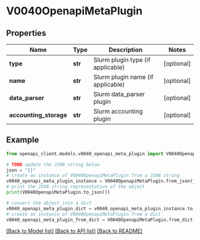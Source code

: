 # V0040OpenapiMetaPlugin


## Properties

Name | Type | Description | Notes
------------ | ------------- | ------------- | -------------
**type** | **str** | Slurm plugin type (if applicable) | [optional] 
**name** | **str** | Slurm plugin name (if applicable) | [optional] 
**data_parser** | **str** | Slurm data_parser plugin | [optional] 
**accounting_storage** | **str** | Slurm accounting plugin | [optional] 

## Example

```python
from openapi_client.models.v0040_openapi_meta_plugin import V0040OpenapiMetaPlugin

# TODO update the JSON string below
json = "{}"
# create an instance of V0040OpenapiMetaPlugin from a JSON string
v0040_openapi_meta_plugin_instance = V0040OpenapiMetaPlugin.from_json(json)
# print the JSON string representation of the object
print(V0040OpenapiMetaPlugin.to_json())

# convert the object into a dict
v0040_openapi_meta_plugin_dict = v0040_openapi_meta_plugin_instance.to_dict()
# create an instance of V0040OpenapiMetaPlugin from a dict
v0040_openapi_meta_plugin_from_dict = V0040OpenapiMetaPlugin.from_dict(v0040_openapi_meta_plugin_dict)
```
[[Back to Model list]](../README.md#documentation-for-models) [[Back to API list]](../README.md#documentation-for-api-endpoints) [[Back to README]](../README.md)


